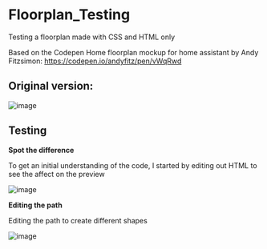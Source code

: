 # Floorplan_Testing
Testing a floorplan made with CSS and HTML only

Based on the Codepen Home floorplan mockup for home assistant by Andy Fitzsimon: https://codepen.io/andyfitz/pen/vWqRwd

## Original version: ##  

![image](https://github.com/user-attachments/assets/da375c09-e9d1-4ba1-8537-ebd454d06be1)

## Testing ##

**Spot the difference**

To get an initial understanding of the code, I started by editing out HTML to see the affect on the preview  

![image](https://github.com/user-attachments/assets/03103fb9-b41c-4280-99d9-f92ba9e8a64b)


**Editing the path**

Editing the path to create different shapes  

![image](https://github.com/user-attachments/assets/e505b026-9dea-425d-b3c7-9e7d229e100a)
